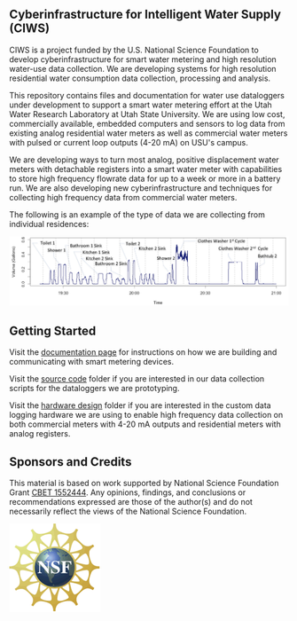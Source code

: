 ## Cyberinfrastructure for Intelligent Water Supply (CIWS)

CIWS is a project funded by the U.S. National Science Foundation to develop cyberinfrastructure for smart water metering and high resolution water-use data collection. We are developing systems for high resolution residential water consumption data collection, processing and analysis.

This repository contains files and documentation for water use dataloggers under development to support a smart water metering effort at the Utah Water Research Laboratory at Utah State University. We are using low cost, commercially available, embedded computers and sensors to log data from existing analog residential water meters as well as commercial water meters with pulsed or current loop outputs (4-20 mA) on USU's campus. 

We are developing ways to turn most analog, positive displacement water meters with detachable registers into a smart water meter with capabilities to store high frequency flowrate data for up to a week or more in a battery run. We are also developing new cyberinfrastructure and techniques for collecting high frequency data from commercial water meters. 

The following is an example of the type of data we are collecting from individual residences:

![Data](/doc/images/data.png)
   
## Getting Started

Visit the [documentation page](/doc/readme.md) for instructions on how we are building and communicating with smart metering devices. 

Visit the [source code](https://github.com/UCHIC/ciws/tree/master/src) folder if you are interested in our data collection scripts for the dataloggers we are prototyping.

Visit the [hardware design](https://github.com/UCHIC/CIWS/tree/master/hardwaredesign) folder if you are interested in the custom data logging hardware we are using to enable high frequency data collection on both commercial meters with 4-20 mA outputs and residential meters with analog registers.

## Sponsors and Credits

This material is based on work supported by National Science Foundation Grant [CBET 1552444](http://www.nsf.gov/awardsearch/showAward?AWD_ID=1552444).  Any opinions, findings, and conclusions or recommendations expressed are those of the author(s) and do not necessarily reflect the views of the National Science Foundation.

![NSF](/doc/images/nsf.gif)
